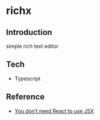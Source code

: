 # richx

## Introduction

simple rich text editor

## Tech

- Typescript

## Reference

- [You don’t need React to use JSX](https://adostes.medium.com/you-dont-need-react-to-use-jsx-b78dd2a95c27)
